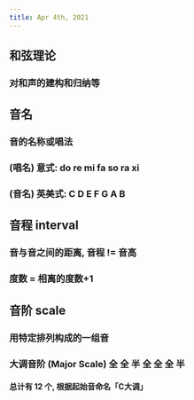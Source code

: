 ```yaml
---
title: Apr 4th, 2021
---
```


## 和弦理论
### 对和声的建构和归纳等
## 音名
### 音的名称或唱法
### (唱名) 意式: do re mi fa so ra xi
### (音名) 英美式: C D E F G A B
## 音程 interval
### 音与音之间的距离, 音程 != 音高
### 度数 = 相离的度数+1
## 音阶 scale
### 用特定排列构成的一组音
### 大调音阶 (Major Scale) 全 全 半 全 全 全 半
#### 总计有 12 个, 根据起始音命名「C大调」
